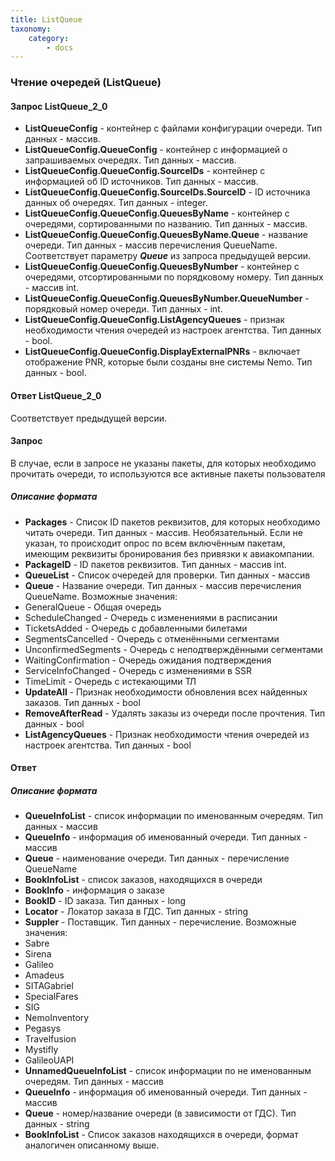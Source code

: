 ```yaml
---
title: ListQueue
taxonomy:
    category:
        - docs
---
```


### Чтение очередей (ListQueue)

#### Запрос ListQueue_2_0
- **ListQueueConfig** - контейнер с файлами конфигурации очереди. Тип данных - массив.
- **ListQueueConfig.QueueConfig** - контейнер с информацией о запрашиваемых очередях. Тип данных - массив.
- **ListQueueConfig.QueueConfig.SourceIDs** - контейнер с информацией об ID источников. Тип данных - массив.
- **ListQueueConfig.QueueConfig.SourceIDs.SourceID** - ID источника данных об очередях. Тип данных - integer.
- **ListQueueConfig.QueueConfig.QueuesByName** - контейнер с очередями, сортированными по названию. Тип данных - массив. 
- **ListQueueConfig.QueueConfig.QueuesByName.Queue** - название очереди. Тип данных - массив перечисления QueueName. Соответствует параметру _**Queue**_ из запроса предыдущей версии. 
- **ListQueueConfig.QueueConfig.QueuesByNumber** - контейнер с очередями, отсортированными по порядковому номеру. Тип данных  - массив int.
- **ListQueueConfig.QueueConfig.QueuesByNumber.QueueNumber** - порядковый номер очереди. Тип данных - int. 
- **ListQueueConfig.QueueConfig.ListAgencyQueues** - признак необходимости чтения очередей из настроек агентства. Тип данных - bool. 
- **ListQueueConfig.QueueConfig.DisplayExternalPNRs** - включает отображение PNR, которые были созданы вне системы Nemo. Тип данных - bool. 


#### Ответ ListQueue_2_0
Соответствует предыдущей версии.  

#### Запрос

В случае, если в запросе не указаны пакеты, для которых необходимо прочитать очереди, то используются все активные пакеты пользователя

##### Описание формата

-   **Packages** - Список ID пакетов реквизитов, для которых необходимо читать очереди. Тип данных - массив. Необязательный. Если не указан, то происходит опрос по всем включённым пакетам, имеющим реквизиты бронирования без привязки к авиакомпании.
-   **PackageID** - ID пакетов реквизитов. Тип данных - массив int.
-   **QueueList** - Список очередей для проверки. Тип данных - массив
-   **Queue** - Название очереди. Тип данных - массив перечисления QueueName. Возможные значения:
 -   GeneralQueue - Общая очередь
 -   ScheduleChanged - Очередь с изменениями в расписании
 -   TicketsAdded - Очередь с добавленными билетами
 -   SegmentsCancelled - Очередь с отменёнными сегментами
 -   UnconfirmedSegments - Очередь с неподтверждёнными сегментами
 -   WaitingConfirmation - Очередь ожидания подтверждения
 -   ServiceInfoChanged - Очередь с изменениями в SSR
 -   TimeLimit - Очередь с истекающими ТЛ
-   **UpdateAll** - Признак необходимости обновления всех найденных заказов. Тип данных - bool
-   **RemoveAfterRead** - Удалять заказы из очереди после прочтения. Тип данных - bool
-   **ListAgencyQueues** - Признак необходимости чтения очередей из настроек агентства. Тип данных - bool

#### Ответ

##### Описание формата

-   **QueueInfoList** - список информации по именованным очередям. Тип данных - массив
-   **QueueInfo** - информация об именованный очереди. Тип данных - массив
-   **Queue** - наименование очереди. Тип данных - перечисление QueueName
-   **BookInfoList** - список заказов, находящихся в очереди
-   **BookInfo** - информация о заказе
-   **BookID** - ID заказа. Тип данных - long
-   **Locator** - Локатор заказа в ГДС. Тип данных - string
-   **Suppler** - Поставщик. Тип данных - перечисление. Возможные значения:
 -   Sabre
 -   Sirena
 -   Galileo
 -   Amadeus
 -   SITAGabriel
 -   SpecialFares
 -   SIG
 -   NemoInventory
 -   Pegasys
 -   Travelfusion
 -   Mystifly
 -   GalileoUAPI
-   **UnnamedQueueInfoList** - список информации по не именованным очередям. Тип данных - массив
-   **QueueInfo** - информация об именованный очереди. Тип данных - массив
-   **Queue** - номер/название очереди (в зависимости от ГДС). Тип данных - string
-   **BookInfoList** - Список заказов находящихся в очереди, формат аналогичен описанному выше.